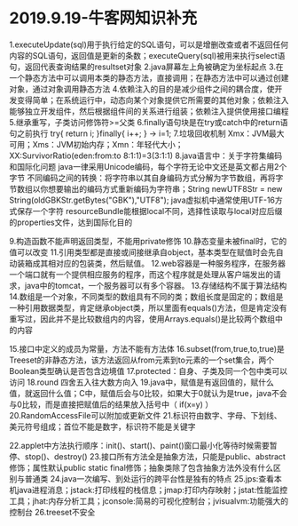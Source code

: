 # 2019.9.19-牛客网知识补充
1.executeUpdate(sql)用于执行给定的SQL语句，可以是增删改查或者不返回任何内容的SQL语句，返回值是更新的条数；executeQuery(sql)被用来执行select语句，返回代表查询结果的resultset对象
2.java屏幕左上角被确定为坐标起点
3.在一个静态方法中可以调用本类的静态方法，直接调用；在静态方法中可以通过创建对象，通过对象调用静态方法
4.依赖注入的目的是减少组件之间的耦合度，使开发变得简单；在系统运行中，动态向某个对象提供它所需要的其他对象；依赖注入能够独立开发组件，然后根据组件间的关系进行组装；依赖注入提供使用接口编程
5.继承重写，子类访问修饰符>=父类
6.finally语句块是在try或catch中的return语句之前执行
  try{ return i; }finally{ i++; } -> i=1;
7.垃圾回收机制
  Xmx：JVM最大可用；Xms：JVM初始内存；Xmn：年轻代大小；XX:SurvivorRatio(eden:from:to 8:1:1)=3(3:1:1)
8.java语言中：关于字符集编码和国际化问题
             java一律采用Unicode编码，每个字符无论中文还是英文都占用2个字节
             不同编码之间的转换：将字符串以其自身编码方式分解为字节数组，再将字节数组以你想要输出的编码方式重新编码为字符串；String newUTF8Str = new String(oldGBKStr.getBytes("GBK"),"UTF8");
             java虚拟机中通常使用UTF-16方式保存一个字符
             resourceBundle能根据local不同，选择性读取与local对应后缀的properties文件，达到国际化目的
             
9.构造函数不能声明返回类型，不能用private修饰
10.静态变量未被final时，它的值可以改变
11.引用类型都是直接或间接继承自object，基本类型在赋值时会先自动装箱成其相对应的包装类，然后赋值。
12.web容器是一种服务程序，在服务器一个端口就有一个提供相应服务的程序，而这个程序就是处理从客户端发出的请求，java中的tomcat，一个服务器可以有多个容器。
13.存储结构不属于算法结构
14.数组是一个对象，不同类型的数组具有不同的类；数组长度是固定的；数组是一种引用数据类型，肯定继承object类，所以里面有equals()方法，但是肯定没有重写过，因此并不是比较数组内的内容，使用Arrays.equals()是比较两个数组中的内容

15.接口中定义的成员为常量，方法不能有方法体
16.subset(from,true,to,true)是Treeset的非静态方法，该方法返回从from元素到to元素的一个set集合，两个Boolean类型确认是否包含边境值
17.protected：自身、子类及同一个包中类可以访问
18.round 四舍五入往大数方向入
19.java中，赋值是有返回值的，赋什么值，就返回什么值；C中，赋值后会与0比较，如果大于0就认为是true，java不会与0比较，而是直接把赋值后的结果放入括号中（ if(x=y) ）
20.RandomAccessFile可以附加或更新文件
21.标识符由数字、字母、下划线、美元符号组成；首位不能是数字，标识符不能是关键字

22.applet中方法执行顺序：init()、start()、paint()窗口最小化等待时候需要暂停、stop()、destroy()
23.接口所有方法全是抽象方法，只能是public、abstract修饰；属性默认public static final修饰；抽象类除了包含抽象方法外没有什么区别与普通类
24.java一次编写、到处运行的跨平台性是独有的特点
25.jps:查看本机java进程消息；jstack:打印线程的栈信息；jmap:打印内存映射；jstat:性能监控工具；jhat:内存分析工具；jconsole:简易的可视化控制台；jvisualvm:功能强大的控制台
26.treeset不安全

